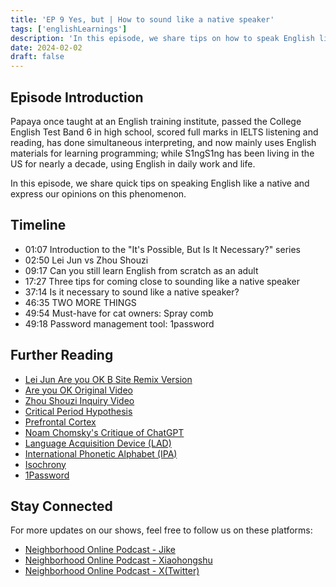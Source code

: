 ```yaml
---
title: 'EP 9 Yes, but | How to sound like a native speaker'
tags: ['englishLearnings']
description: 'In this episode, we share tips on how to speak English like a native and our views on this phenomenon'
date: 2024-02-02
draft: false
---
```


## Episode Introduction

Papaya once taught at an English training institute, passed the College English Test Band 6 in high school, scored full marks in IELTS listening and reading, has done simultaneous interpreting, and now mainly uses English materials for learning programming; while S1ngS1ng has been living in the US for nearly a decade, using English in daily work and life.

In this episode, we share quick tips on speaking English like a native and express our opinions on this phenomenon.

## Timeline

- 01:07 Introduction to the "It's Possible, But Is It Necessary?" series
- 02:50 Lei Jun vs Zhou Shouzi
- 09:17 Can you still learn English from scratch as an adult
- 17:27 Three tips for coming close to sounding like a native speaker
- 37:14 Is it necessary to sound like a native speaker?
- 46:35 TWO MORE THINGS
- 49:54 Must-have for cat owners: Spray comb
- 49:18 Password management tool: 1password

## Further Reading

- [Lei Jun Are you OK B Site Remix Version](https://www.bilibili.com/video/BV1es411D7sW/?vd_source=fbf82fff42e0441608451f7e69ddec08)
- [Are you OK Original Video](https://www.youtube.com/watch?v=yx0hCwtJSG0)
- [Zhou Shouzi Inquiry Video](https://www.youtube.com/watch?v=KT7QEWEcA8I)
- [Critical Period Hypothesis](https://en.wikipedia.org/wiki/Critical_period_hypothesis)
- [Prefrontal Cortex](https://zh.wikipedia.org/zh-hans/%E5%89%8D%E9%A1%8D%E8%91%89%E7%9A%AE%E8%B3%AA)
- [Noam Chomsky's Critique of ChatGPT](https://www.nytimes.com/2023/03/08/opinion/noam-chomsky-chatgpt-ai.html)
- [Language Acquisition Device (LAD)](https://baike.baidu.com/item/%E8%AF%AD%E8%A8%80%E8%8E%B7%E5%BE%97%E8%A3%85%E7%BD%AE/5853200)
- [International Phonetic Alphabet (IPA)](https://en.wikipedia.org/wiki/International_Phonetic_Alphabet#)
- [Isochrony](https://en.wikipedia.org/wiki/Isochrony)
- [1Password](https://1password.com/)

## Stay Connected

For more updates on our shows, feel free to follow us on these platforms:

- [Neighborhood Online Podcast - Jike](https://m.okjike.com/users/c751f4fb-d31d-44cf-aef9-f6b55dec4cd5?source=user_card&s=eyJ1IjoiNjUyMzg3NmQwZWQ3ZTc2NjQ5ODMwNWE4IiwiZCI6MX0%3D)
- [Neighborhood Online Podcast - Xiaohongshu](https://www.xiaohongshu.com/user/profile/64c2024f00000000140396e6?xhsshare=WeixinSession&appuid=64c2024f00000000140396e6&apptime=1697005943)
- [Neighborhood Online Podcast - X(Twitter)](https://twitter.com/wslj_podcast)
